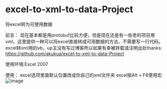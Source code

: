 # excel-to-xml-to-data-Project
将excel转为可使用数据

前言：
现在基本都是用protobuf比较方便，但是现在还是有一些老的项目用xml，这里提供一种可以将excel直接转成可用数据的方法，不需要写一行代码。
excel转xml用的vb，up主没有写过博客所以如果有幸被转载请注明出处thanks: https://github.com/akukua/excel-to-xml-to-data-Project

使用环境:Excel 2007

使用：
excel选项里面默认位置改成你自己的xml文件夹
excel按Alt + F8使用宏
![image](https://github.com/akukua/excel-to-xml-to-data-Project/blob/master/excel-to-xml-to-data/Gif/HowToUse.gif)
